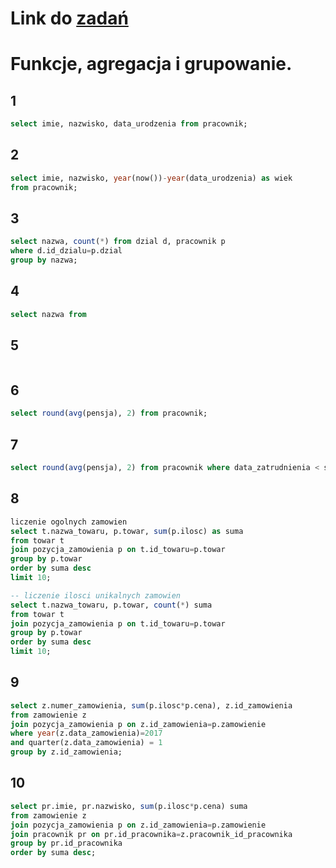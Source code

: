# Link do [zadań](https://github.com/kropiak/zti_bazy/blob/master/lab_3/lab_3_zadania_1.md)
# Funkcje, agregacja i grupowanie.

## 1
```SQL
select imie, nazwisko, data_urodzenia from pracownik;
```

## 2
```SQL
select imie, nazwisko, year(now())-year(data_urodzenia) as wiek
from pracownik;
```

## 3
```SQL
select nazwa, count(*) from dzial d, pracownik p
where d.id_dzialu=p.dzial
group by nazwa;
```

## 4
```SQL
select nazwa from 
```

## 5
```SQL
```

## 6
```SQL
select round(avg(pensja), 2) from pracownik;
```

## 7
```SQL
select round(avg(pensja), 2) from pracownik where data_zatrudnienia < subdate(data_zatrudnienia, interval 5 year);
```

## 8
```SQL
liczenie ogolnych zamowien
select t.nazwa_towaru, p.towar, sum(p.ilosc) as suma
from towar t
join pozycja_zamowienia p on t.id_towaru=p.towar
group by p.towar
order by suma desc
limit 10;

-- liczenie ilosci unikalnych zamowien
select t.nazwa_towaru, p.towar, count(*) suma
from towar t
join pozycja_zamowienia p on t.id_towaru=p.towar
group by p.towar
order by suma desc
limit 10;
```

## 9
```SQL
select z.numer_zamowienia, sum(p.ilosc*p.cena), z.id_zamowienia
from zamowienie z
join pozycja_zamowienia p on z.id_zamowienia=p.zamowienie
where year(z.data_zamowienia)=2017
and quarter(z.data_zamowienia) = 1
group by z.id_zamowienia;
```

## 10
```SQL
select pr.imie, pr.nazwisko, sum(p.ilosc*p.cena) suma
from zamowienie z
join pozycja_zamowienia p on z.id_zamowienia=p.zamowienie
join pracownik pr on pr.id_pracownika=z.pracownik_id_pracownika
group by pr.id_pracownika
order by suma desc;
```
